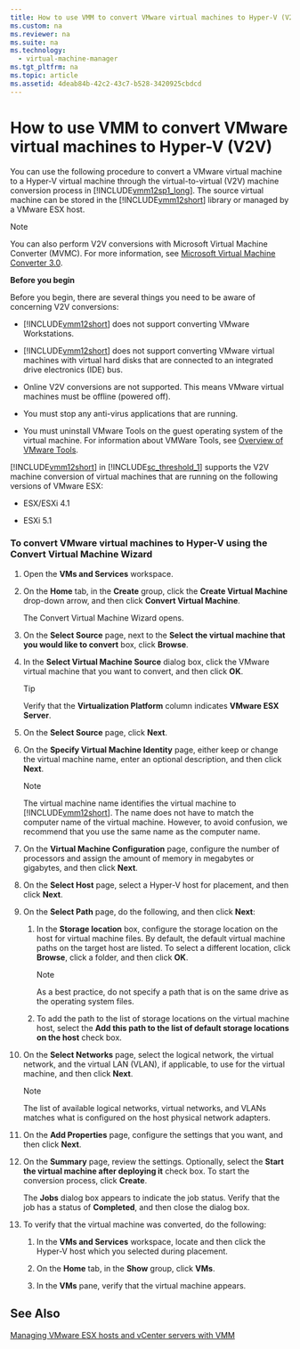 ```yaml
---
title: How to use VMM to convert VMware virtual machines to Hyper-V (V2V)
ms.custom: na
ms.reviewer: na
ms.suite: na
ms.technology: 
  - virtual-machine-manager
ms.tgt_pltfrm: na
ms.topic: article
ms.assetid: 4deab84b-42c2-43c7-b528-3420925cbdcd
---
```

# How to use VMM to convert VMware virtual machines to Hyper-V (V2V)
You can use the following procedure to convert a VMware virtual machine to a Hyper\-V virtual machine through the virtual\-to\-virtual \(V2V\) machine conversion process in [!INCLUDE[vmm12sp1_long](Token/vmm12sp1_long_md.md)]. The source virtual machine can be stored in the [!INCLUDE[vmm12short](Token/vmm12short_md.md)] library or managed by a VMware ESX host.

> [!NOTE]
> You can also perform V2V conversions with Microsoft Virtual Machine Converter \(MVMC\). For more information, see [Microsoft Virtual Machine Converter 3.0](http://technet.microsoft.com/library/dn873998.aspx).

**Before you begin**

Before you begin, there are several things you need to be aware of concerning V2V conversions:

-   [!INCLUDE[vmm12short](Token/vmm12short_md.md)] does not support converting VMware Workstations.

-   [!INCLUDE[vmm12short](Token/vmm12short_md.md)] does not support converting VMware virtual machines with virtual hard disks that are connected to an integrated drive electronics \(IDE\) bus.

-   Online V2V conversions are not supported. This means VMware virtual machines must be offline \(powered off\).

-   You must stop any anti\-virus applications that are running.

-   You must uninstall VMware Tools on the guest operating system of the virtual machine. For information about VMWare Tools, see [Overview of VMware Tools](http://kb.vmware.com/selfservice/microsites/search.do?language=en_US&cmd=displayKC&externalId=340).

[!INCLUDE[vmm12short](Token/vmm12short_md.md)] in [!INCLUDE[sc_threshold_1](Token/sc_threshold_1_md.md)] supports the V2V machine conversion of virtual machines that are running on the following versions of VMware ESX:

-   ESX\/ESXi 4.1

-   ESXi 5.1

### To convert VMware virtual machines to Hyper\-V using the Convert Virtual Machine Wizard

1.  Open the **VMs and Services** workspace.

2.  On the **Home** tab, in the **Create** group, click the **Create Virtual Machine** drop\-down arrow, and then click **Convert Virtual Machine**.

    The Convert Virtual Machine Wizard opens.

3.  On the **Select Source** page, next to the **Select the virtual machine that you would like to convert** box, click **Browse**.

4.  In the **Select Virtual Machine Source** dialog box, click the VMware virtual machine that you want to convert, and then click **OK**.

    > [!TIP]
    > Verify that the **Virtualization Platform** column indicates **VMware ESX Server**.

5.  On the **Select Source** page, click **Next**.

6.  On the **Specify Virtual Machine Identity** page, either keep or change the virtual machine name, enter an optional description, and then click **Next**.

    > [!NOTE]
    > The virtual machine name identifies the virtual machine to [!INCLUDE[vmm12short](Token/vmm12short_md.md)]. The name does not have to match the computer name of the virtual machine. However, to avoid confusion, we recommend that you use the same name as the computer name.

7.  On the **Virtual Machine Configuration** page, configure the number of processors and assign the amount of memory in megabytes or gigabytes, and then click **Next**.

8.  On the **Select Host** page, select a Hyper\-V host for placement, and then click **Next**.

9. On the **Select Path** page, do the following, and then click **Next**:

    1.  In the **Storage location** box, configure the storage location on the host for virtual machine files. By default, the default virtual machine paths on the target host are listed. To select a different location, click **Browse**, click a folder, and then click **OK**.

        > [!NOTE]
        > As a best practice, do not specify a path that is on the same drive as the operating system files.

    2.  To add the path to the list of storage locations on the virtual machine host, select the **Add this path to the list of default storage locations on the host** check box.

10. On the **Select Networks** page, select the logical network, the virtual network, and the virtual LAN \(VLAN\), if applicable, to use for the virtual machine, and then click **Next**.

    > [!NOTE]
    > The list of available logical networks, virtual networks, and VLANs matches what is configured on the host physical network adapters.

11. On the **Add Properties** page, configure the settings that you want, and then click **Next**.

12. On the **Summary** page, review the settings. Optionally, select the **Start the virtual machine after deploying it** check box. To start the conversion process, click **Create**.

    The **Jobs** dialog box appears to indicate the job status. Verify that the job has a status of **Completed**, and then close the dialog box.

13. To verify that the virtual machine was converted, do the following:

    1.  In the **VMs and Services** workspace, locate and then click the Hyper\-V host which you selected during placement.

    2.  On the **Home** tab, in the **Show** group, click **VMs**.

    3.  In the **VMs** pane, verify that the virtual machine appears.

## See Also
[Managing VMware ESX hosts and vCenter servers with VMM](Managing-VMware-ESX-hosts-and-vCenter-servers-with-VMM.md)


